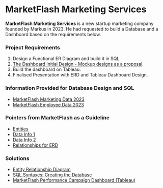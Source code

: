 # **MarketFlash Marketing Services**

**MarketFlash Marketing Services** is a new startup marketing company founded by Markus in 2023. He had requested to build a Database and a Dashboard based on the requirements below.

### Project Requirements
1. Design a Functional ER Diagram and build it in SQL
2. [The Dashboard Initial Design - Mockup designs as a proposal](https://github.com/ea-techcodes/Marketflash-Project/blob/main/Mock%20Dashboard.pdf).
3. Build the dashboard on Tableau.
4. Finalised Presentation with ERD and Tableau Dashboard Design.

### Information Provided for Database Design and SQL
- [MarketFlash Marketing Data 2023](https://github.com/ea-techcodes/Marketflash-Project/blob/main/Marketflash_marketing_data_2023csv.csv) 
- [MarketFlash Employee Data 2023](https://github.com/ea-techcodes/Marketflash-Project/blob/main/Marketflash_employee_data_2023.csv) 

### Pointers from MarketFlash as a Guideline
- [Entities](https://github.com/ea-techcodes/Marketflash-Project/blob/main/Marketflash_Entities.pdf)
- [Data Info 1](https://github.com/ea-techcodes/Marketflash-Project/blob/main/Marketflash%20Data_Worksheet1.pdf) 
- [Data Info 2](https://github.com/ea-techcodes/Marketflash-Project/blob/main/Marketflash%20Data_Worksheet2.pdf) 
- [Relationships for ERD](https://github.com/ea-techcodes/Marketflash-Project/blob/main/Marketflash%20Relationships.pdf)

### Solutions
- [Entity Relationship Diagram](https://github.com/ea-techcodes/Marketflash-Project/blob/main/Marketflash%20ERD.pdf)
- [SQL Syntaxes: Creating the Database](#sql-syntaxes)
- [MarketFlash Performance Campaign Dashboard (Tableau)]([#marketflash-performance-campaign-dashboard](https://public.tableau.com/app/profile/ea.viz/viz/MarketFlash_PerformanceCampaign/Dashboard1?publish=yes))
